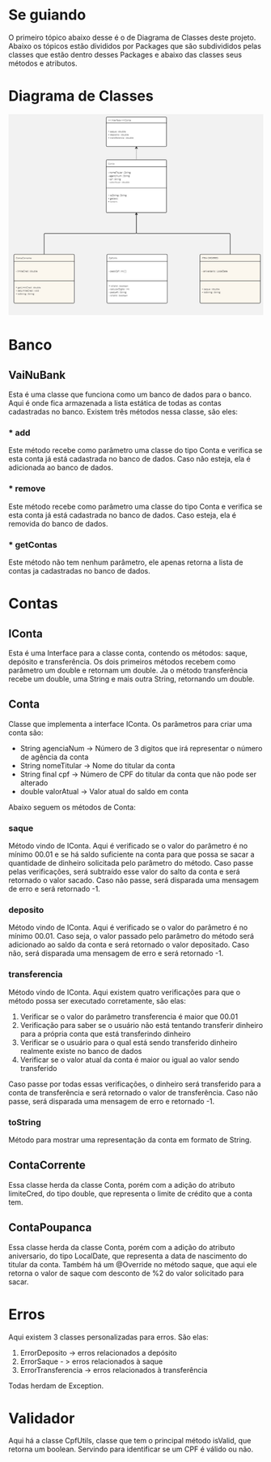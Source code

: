 # Se guiando

O primeiro tópico abaixo desse é o de Diagrama de Classes deste projeto. Abaixo os tópicos estão divididos por Packages que são subdivididos pelas classes que estão dentro desses Packages e abaixo das classes seus métodos e atributos.


# Diagrama de Classes

<img src="/img/ClassDiagram.jpg" />

# Banco

## VaiNuBank

Esta é uma classe que funciona como um banco de dados para o banco. Aqui é onde fica armazenada a lista estática de todas as contas cadastradas no banco. Existem três métodos nessa classe, são eles:

### * add

Este método recebe como parâmetro uma classe do tipo Conta e verifica se esta conta já está cadastrada no banco de dados. Caso não esteja, ela é adicionada ao banco de dados.

### * remove

Este método recebe como parâmetro uma classe do tipo Conta e verifica se esta conta já está cadastrada no banco de dados. Caso esteja, ela é removida do banco de dados.

### * getContas

Este método não tem nenhum parâmetro, ele apenas retorna a lista de contas ja cadastradas no banco de dados.


# Contas

## IConta

Esta é uma Interface para a classe conta, contendo os métodos: saque, depósito e transferência. Os dois primeiros métodos recebem como parâmetro um double e retornam um double. Ja o método transferência recebe um double, uma String e mais outra String, retornando um double.

## Conta

Classe que implementa a interface IConta. Os parâmetros para criar uma conta são: 

* String agenciaNum -> Número de 3 digitos que irá representar o número de agência da conta
* String nomeTitular -> Nome do titular da conta
* String final cpf -> Número de CPF do titular da conta que não pode ser alterado
* double valorAtual -> Valor atual do saldo em conta

Abaixo seguem os métodos de Conta: 

### saque

Método vindo de IConta. Aqui é verificado se o valor do parâmetro é no mínimo 00.01 e se há saldo suficiente na conta para que possa se sacar a quantidade de dinheiro solicitada pelo parâmetro do método. Caso passe pelas verificações, será subtraído esse valor do salto da conta e será retornado o valor sacado. Caso não passe, será disparada uma mensagem de erro e será retornado -1.

### deposito

Método vindo de IConta. Aqui é verificado se o valor do parâmetro é no mínimo 00.01. Caso seja, o valor passado pelo parâmetro do método será adicionado ao saldo da conta e será retornado o valor depositado. Caso não, será disparada uma mensagem de erro e será retornado -1.

### transferencia

Método vindo de IConta. Aqui existem quatro verificações para que o método possa ser executado corretamente, são elas: 

1. Verificar se o valor do parâmetro transferencia é maior que 00.01
2. Verificação para saber se o usuário não está tentando transferir dinheiro para a própria conta que está transferindo dinheiro
3. Verificar se o usuário para o qual está sendo transferido dinheiro realmente existe no banco de dados
4. Verificar se o valor atual da conta é maior ou igual ao valor sendo transferido

Caso passe por todas essas verificações, o dinheiro será transferido para a conta de transferência e será retornado o valor de transferência. Caso não passe, será disparada uma mensagem de erro e retornado -1.

### toString

Método para mostrar uma representação da conta em formato de String.

## ContaCorrente

Essa classe herda da classe Conta, porém com a adição do atributo limiteCred, do tipo double,  que representa o limite de crédito que a conta tem.

## ContaPoupanca

Essa classe herda da classe Conta, porém com a adição do atributo aniversario, do tipo LocalDate, que representa a data de nascimento do titular da conta. Também há um @Override no método saque, que aqui ele retorna o valor de saque com desconto de %2 do valor solicitado para sacar.


# Erros

Aqui existem 3 classes personalizadas para erros. São elas: 

1. ErrorDeposito -> erros relacionados a depósito
2. ErrorSaque - > erros relacionados à saque
3. ErrorTransferencia -> erros relacionados à transferência

Todas herdam de Exception.


# Validador

Aqui há a classe CpfUtils, classe que tem o principal método isValid, que retorna um boolean. Servindo para identificar se um CPF é válido ou não.